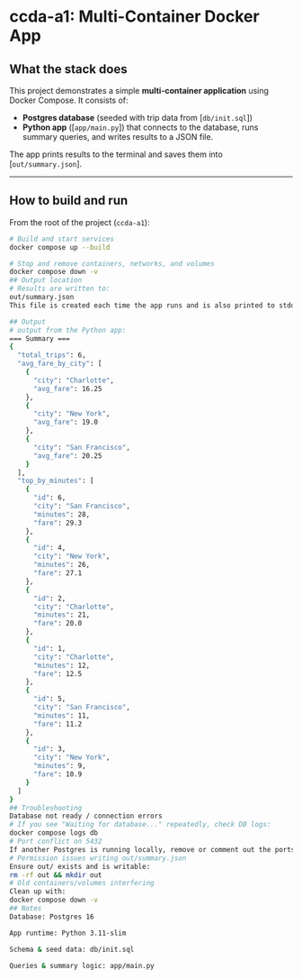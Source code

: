 # ccda-a1: Multi-Container Docker App

## What the stack does
This project demonstrates a simple **multi-container application** using Docker Compose. It consists of:
- **Postgres database** (seeded with trip data from [`db/init.sql`])
- **Python app** ([`app/main.py`]) that connects to the database, runs summary queries, and writes results to a JSON file.

The app prints results to the terminal and saves them into [`out/summary.json`].

---

## How to build and run
From the root of the project (`ccda-a1`):

```bash
# Build and start services
docker compose up --build

# Stop and remove containers, networks, and volumes
docker compose down -v
## Output location
# Results are written to:
out/summary.json
This file is created each time the app runs and is also printed to stdout.

## Output
# output from the Python app:
=== Summary ===
{
  "total_trips": 6,
  "avg_fare_by_city": [
    {
      "city": "Charlotte",
      "avg_fare": 16.25
    },
    {
      "city": "New York",
      "avg_fare": 19.0
    },
    {
      "city": "San Francisco",
      "avg_fare": 20.25
    }
  ],
  "top_by_minutes": [
    {
      "id": 6,
      "city": "San Francisco",
      "minutes": 28,
      "fare": 29.3
    },
    {
      "id": 4,
      "city": "New York",
      "minutes": 26,
      "fare": 27.1
    },
    {
      "id": 2,
      "city": "Charlotte",
      "minutes": 21,
      "fare": 20.0
    },
    {
      "id": 1,
      "city": "Charlotte",
      "minutes": 12,
      "fare": 12.5
    },
    {
      "id": 5,
      "city": "San Francisco",
      "minutes": 11,
      "fare": 11.2
    },
    {
      "id": 3,
      "city": "New York",
      "minutes": 9,
      "fare": 10.9
    }
  ]
}
## Troubleshooting
Database not ready / connection errors
# If you see "Waiting for database..." repeatedly, check DB logs:
docker compose logs db
# Port conflict on 5432
If another Postgres is running locally, remove or comment out the ports: section in compose.yml. The app will still work using the internal Docker network.
# Permission issues writing out/summary.json
Ensure out/ exists and is writable:
rm -rf out && mkdir out
# Old containers/volumes interfering
Clean up with:
docker compose down -v
## Notes
Database: Postgres 16

App runtime: Python 3.11-slim

Schema & seed data: db/init.sql

Queries & summary logic: app/main.py
